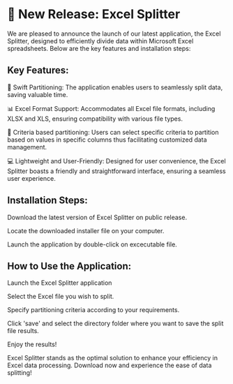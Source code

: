 # 🚀 New Release: Excel Splitter

We are pleased to announce the launch of our latest application, the Excel Splitter, designed to efficiently divide data within Microsoft Excel spreadsheets. Below are the key features and installation steps:

## Key Features:

🧩 Swift Partitioning: The application enables users to seamlessly split data, saving valuable time.

📊 Excel Format Support: Accommodates all Excel file formats, including XLSX and XLS, ensuring compatibility with various file types.

📏 Criteria based partitioning: Users can select specific criteria to partition based on values in specific columns thus facilitating customized data management.

💻 Lightweight and User-Friendly: Designed for user convenience, the Excel Splitter boasts a friendly and straightforward interface, ensuring a seamless user experience.


## Installation Steps:

Download the latest version of Excel Splitter on public release.

Locate the downloaded installer file on your computer.

Launch the application by double-click on excecutable file.


## How to Use the Application:

Launch the Excel Splitter application

Select the Excel file you wish to split.

Specify partitioning criteria according to your requirements.

Click 'save' and select the directory folder where you want to save the split file results.

Enjoy the results!


Excel Splitter stands as the optimal solution to enhance your efficiency in Excel data processing. Download now and experience the ease of data splitting!
